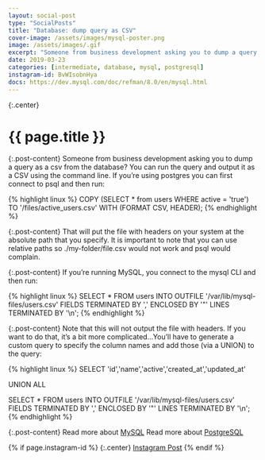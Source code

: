 ```yaml
---
layout: social-post
type: "SocialPosts"
title: "Database: dump query as CSV"
cover-image: /assets/images/mysql-poster.png
image: /assets/images/.gif
excerpt: "Someone from business development asking you to dump a query as a csv from the database?"
date: 2019-03-23
categories: [intermediate, database, mysql, postgresql]
instagram-id: BvWIsobnHya
docs: https://dev.mysql.com/doc/refman/8.0/en/mysql.html
---
```

{:.center}
# {{ page.title }}

{:.post-content}
Someone from business development asking you to dump a query as a csv from the 
database? You can run the query and output it as a CSV using the command line.
If you’re using postgres you can first connect to psql and then run:

{% highlight linux %}
    COPY 
    (SELECT * from users WHERE active = 'true') 
    TO '/files/active_users.csv' 
    WITH (FORMAT CSV, HEADER);
{% endhighlight %}

{:.post-content}
That will put the file with headers on your system at the absolute path that you specify. It
is important to note that you can use relative paths so ./my-folder/file.csv would
not work and psql would complain.

{:.post-content}
If you’re running MySQL, you connect to the mysql CLI and then run:

{% highlight linux %}
    SELECT *
    FROM users
    INTO OUTFILE '/var/lib/mysql-files/users.csv'
    FIELDS TERMINATED BY ','
    ENCLOSED BY '"'
    LINES TERMINATED BY '\n';
{% endhighlight %}

{:.post-content}
Note that this will not output the file with headers. If you want to do that,
it’s a bit more complicated...You’ll have to generate a custom query to specify
the column names and add those (via a UNION) to the query:

{% highlight linux %}
SELECT 'id','name','active','created_at','updated_at'

UNION ALL

SELECT *
FROM users
INTO OUTFILE '/var/lib/mysql-files/users.csv'
FIELDS TERMINATED BY ','
ENCLOSED BY '"'
LINES TERMINATED BY '\n';
{% endhighlight %}

{:.post-content}
Read more about <a href="{{page.docs}}" target="_blank">MySQL</a>
Read more about <a href="https://www.postgresql.org/docs/9.2/app-psql.html" target="_blank">PostgreSQL</a>

{% if page.instagram-id %}
{:.center}
<a class="insta-link" href="https://www.instagram.com/p/{{page.instagram-id}}" target="_blank">Instagram Post</a>
{% endif %}
